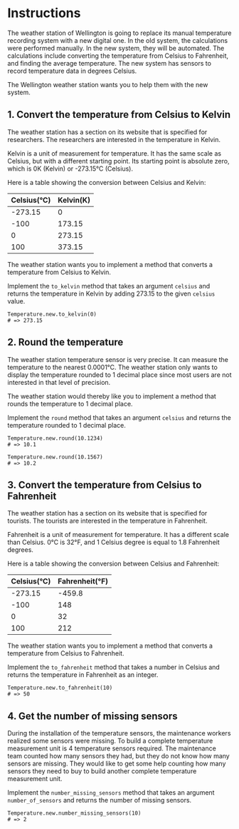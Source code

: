 # Instructions

The weather station of Wellington is going to replace its manual temperature recording system with a new digital one.
In the old system, the calculations were performed manually.
In the new system, they will be automated.
The calculations include converting the temperature from Celsius to Fahrenheit, and finding the average temperature.
The new system has sensors to record temperature data in degrees Celsius.

The Wellington weather station wants you to help them with the new system.

## 1. Convert the temperature from Celsius to Kelvin

The weather station has a section on its website that is specified for researchers.
The researchers are interested in the temperature in Kelvin.

Kelvin is a unit of measurement for temperature.
It has the same scale as Celsius, but with a different starting point.
Its starting point is absolute zero, which is 0K (Kelvin) or -273.15°C (Celsius).

Here is a table showing the conversion between Celsius and Kelvin:

| Celsius(°C) | Kelvin(K) |
| ----------- | --------- |
| -273.15     | 0         |
| -100        | 173.15    |
| 0           | 273.15    |
| 100         | 373.15    |

The weather station wants you to implement a method that converts a temperature from Celsius to Kelvin.

Implement the `to_kelvin` method that takes an argument `celsius` and returns the temperature in Kelvin by adding 273.15 to the given `celsius` value.

```crystal
Temperature.new.to_kelvin(0)
# => 273.15
```

## 2. Round the temperature

The weather station temperature sensor is very precise.
It can measure the temperature to the nearest 0.0001°C.
The weather station only wants to display the temperature rounded to 1 decimal place since most users are not interested in that level of precision.

The weather station would thereby like you to implement a method that rounds the temperature to 1 decimal place.

Implement the `round` method that takes an argument `celsius` and returns the temperature rounded to 1 decimal place.

```crystal
Temperature.new.round(10.1234)
# => 10.1

Temperature.new.round(10.1567)
# => 10.2
```

## 3. Convert the temperature from Celsius to Fahrenheit

The weather station has a section on its website that is specified for tourists.
The tourists are interested in the temperature in Fahrenheit.

Fahrenheit is a unit of measurement for temperature.
It has a different scale than Celsius.
0°C is 32°F, and 1 Celsius degree is equal to 1.8 Fahrenheit degrees.

Here is a table showing the conversion between Celsius and Fahrenheit:

| Celsius(°C) | Fahrenheit(°F) |
| ----------- | -------------- |
| -273.15     | -459.8         |
| -100        | 148            |
| 0           | 32             |
| 100         | 212            |

The weather station wants you to implement a method that converts a temperature from Celsius to Fahrenheit.

Implement the `to_fahrenheit` method that takes a number in Celsius and returns the temperature in Fahrenheit as an integer.

```crystal
Temperature.new.to_fahrenheit(10)
# => 50
```

## 4. Get the number of missing sensors

During the installation of the temperature sensors, the maintenance workers realized some sensors were missing.
To build a complete temperature measurement unit is 4 temperature sensors required.
The maintenance team counted how many sensors they had, but they do not know how many sensors are missing.
They would like to get some help counting how many sensors they need to buy to build another complete temperature measurement unit.

Implement the `number_missing_sensors` method that takes an argument `number_of_sensors` and returns the number of missing sensors.

```crystal
Temperature.new.number_missing_sensors(10)
# => 2
```
